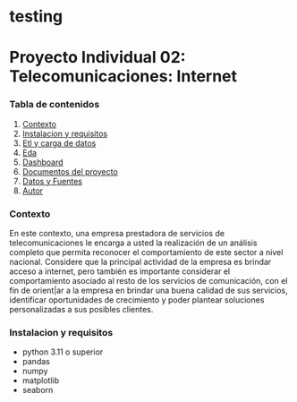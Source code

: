 # testing

# Proyecto Individual 02: Telecomunicaciones: Internet
### Tabla de contenidos

1. [Contexto](#contexto)
2. [Instalacion y requisitos](#instalacion-y-requisitos)
3. [Etl y carga de datos](#etl-y-carga-de-datos)
4. [Eda](#eda)
5. [Dashboard](#dashboard)
6. [Documentos del proyecto](#documentos-del-proyecto)
7. [Datos y Fuentes](#datos-y-fuentes)
8. [Autor](#autor)

### Contexto
En este contexto, una empresa prestadora de servicios de telecomunicaciones le encarga a usted la realización de un análisis completo que permita reconocer el comportamiento de este sector a nivel nacional. Considere que la principal actividad de la empresa es brindar acceso a internet, pero también es importante considerar el comportamiento asociado al resto de los servicios de comunicación, con el fin de orient|ar a la empresa en brindar una buena calidad de sus servicios, identificar oportunidades de crecimiento y poder plantear soluciones personalizadas a sus posibles clientes.

### Instalacion y requisitos

- python 3.11 o superior
- pandas
- numpy
- matplotlib
- seaborn